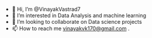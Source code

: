 - 👋 Hi, I’m @VinayakVastrad7
- 👀 I’m interested in Data Analysis and machine learning
- 💞️ I’m looking to collaborate on Data science projects
- 📫 How to reach me vinayakvk170@gmail.com
.

